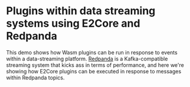 # Plugins within data streaming systems using E2Core and Redpanda

This demo shows how Wasm plugins can be run in response to events within a data-streaming platform. [Redpanda](https://redpanda.com/) is a Kafka-compatible streaming system that kicks ass in terms of performance, and here we're showing how E2Core plugins can be executed in response to messages within Redpanda topics.